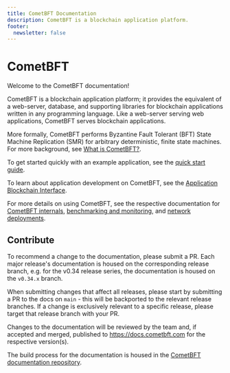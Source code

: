 ```yaml
---
title: CometBFT Documentation
description: CometBFT is a blockchain application platform.
footer:
  newsletter: false
---
```


# CometBFT

Welcome to the CometBFT documentation!

CometBFT is a blockchain application platform; it provides the equivalent
of a web-server, database, and supporting libraries for blockchain applications
written in any programming language. Like a web-server serving web applications,
CometBFT serves blockchain applications.

More formally, CometBFT performs Byzantine Fault Tolerant (BFT)
State Machine Replication (SMR) for arbitrary deterministic, finite state machines.
For more background, see [What is CometBFT?](explanation/introduction/README.md#what-is-cometbft.md).

To get started quickly with an example application, see the [quick start guide](guides/quick-start.md).

To learn about application development on CometBFT, see the [Application Blockchain Interface](https://github.com/cometbft/cometbft/tree/main/spec/abci).

For more details on using CometBFT, see the respective documentation for
[CometBFT internals](explanation/core/), [benchmarking and monitoring](tools/), and [network deployments](networks/).

## Contribute

To recommend a change to the documentation, please submit a PR. Each major
release's documentation is housed on the corresponding release branch, e.g. for
the v0.34 release series, the documentation is housed on the `v0.34.x` branch.

When submitting changes that affect all releases, please start by submitting a
PR to the docs on `main` - this will be backported to the relevant release
branches. If a change is exclusively relevant to a specific release, please
target that release branch with your PR.

Changes to the documentation will be reviewed by the team and, if accepted and
merged, published to <https://docs.cometbft.com> for the respective version(s).

The build process for the documentation is housed in the [CometBFT documentation
repository](https://github.com/cometbft/cometbft-docs).
